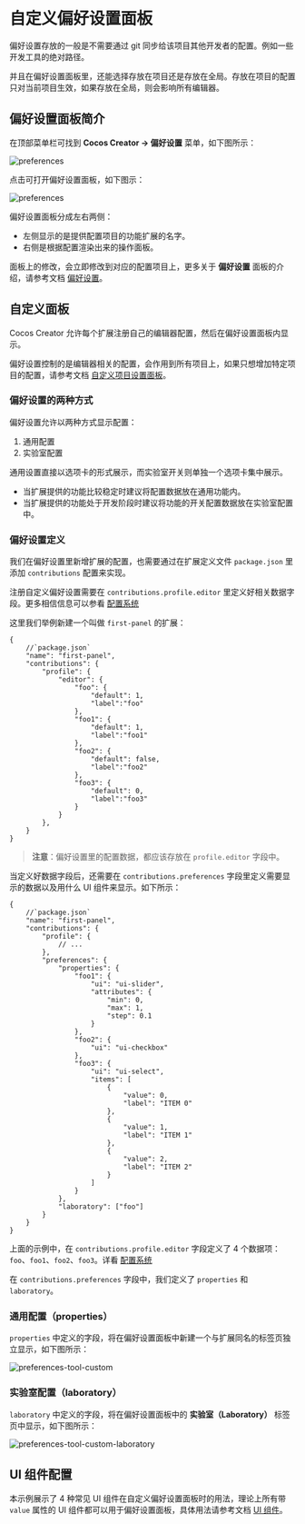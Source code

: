 # 自定义偏好设置面板

偏好设置存放的一般是不需要通过 git 同步给该项目其他开发者的配置。例如一些开发工具的绝对路径。

并且在偏好设置面板里，还能选择存放在项目还是存放在全局。存放在项目的配置只对当前项目生效，如果存放在全局，则会影响所有编辑器。

## 偏好设置面板简介

在顶部菜单栏可找到 **Cocos Creator -> 偏好设置** 菜单，如下图所示：

![preferences](./image/preferences-menu.png)

点击可打开偏好设置面板，如下图示：

![preferences](./image/preferences-tool.png)

偏好设置面板分成左右两侧：

- 左侧显示的是提供配置项目的功能扩展的名字。
- 右侧是根据配置渲染出来的操作面板。

面板上的修改，会立即修改到对应的配置项目上，更多关于 **偏好设置** 面板的介绍，请参考文档 [偏好设置](../../editor/preferences/index.md)。

## 自定义面板

Cocos Creator 允许每个扩展注册自己的编辑器配置，然后在偏好设置面板内显示。

偏好设置控制的是编辑器相关的配置，会作用到所有项目上，如果只想增加特定项目的配置，请参考文档 [自定义项目设置面板](./contributions-project.md)。

### 偏好设置的两种方式

偏好设置允许以两种方式显示配置：

1. 通用配置
2. 实验室配置

通用设置直接以选项卡的形式展示，而实验室开关则单独一个选项卡集中展示。

- 当扩展提供的功能比较稳定时建议将配置数据放在通用功能内。
- 当扩展提供的功能处于开发阶段时建议将功能的开关配置数据放在实验室配置中。

### 偏好设置定义

我们在偏好设置里新增扩展的配置，也需要通过在扩展定义文件 `package.json` 里添加 `contributions` 配置来实现。

注册自定义偏好设置需要在 `contributions.profile.editor` 里定义好相关数据字段。更多相信信息可以参看 [配置系统](./profile.md)

这里我们举例新建一个叫做 `first-panel` 的扩展：

```JSON5
{
    //`package.json`
    "name": "first-panel",
    "contributions": {
        "profile": {
            "editor": {
                "foo": {
                    "default": 1,
                    "label":"foo"
                },
                "foo1": {
                    "default": 1,
                    "label":"foo1"
                },
                "foo2": {
                    "default": false,
                    "label":"foo2"
                },
                "foo3": {
                    "default": 0,
                    "label":"foo3"
                }
            }
        },   
    }
}
```

> **注意**：偏好设置里的配置数据，都应该存放在 `profile.editor` 字段中。

当定义好数据字段后，还需要在 `contributions.preferences` 字段里定义需要显示的数据以及用什么 UI 组件来显示。如下所示：

```JSON5
{
    //`package.json`
    "name": "first-panel",
    "contributions": {
        "profile": {
            // ...
        },
        "preferences": {
            "properties": {
                "foo1": {
                    "ui": "ui-slider",
                    "attributes": {
                        "min": 0,
                        "max": 1,
                        "step": 0.1
                    }
                },
                "foo2": {
                    "ui": "ui-checkbox"
                },
                "foo3": {
                    "ui": "ui-select",
                    "items": [
                        {
                            "value": 0,
                            "label": "ITEM 0"
                        },
                        {
                            "value": 1,
                            "label": "ITEM 1"
                        },
                        {
                            "value": 2,
                            "label": "ITEM 2"
                        }
                    ]
                }
            },
            "laboratory": ["foo"]
        }    
    }
}
```

上面的示例中，在 `contributions.profile.editor` 字段定义了 4 个数据项： `foo`、`foo1`、`foo2`、`foo3`。详看 [配置系统](./profile.md)

在 `contributions.preferences` 字段中，我们定义了 `properties` 和 `laboratory`。

### 通用配置（properties）

`properties` 中定义的字段，将在偏好设置面板中新建一个与扩展同名的标签页独立显示，如下图所示：

![preferences-tool-custom](./image/preferences-tool-custom.png)

### 实验室配置（laboratory）

`laboratory` 中定义的字段，将在偏好设置面板中的 **实验室（Laboratory）** 标签页中显示，如下图所示：

![preferences-tool-custom-laboratory](./image/preferences-tool-custom-laboratory.png)

## UI 组件配置

本示例展示了 4 种常见 UI 组件在自定义偏好设置面板时的用法，理论上所有带 `value` 属性的 UI 组件都可以用于偏好设置面板，具体用法请参考文档 [UI 组件](./ui.md)。
